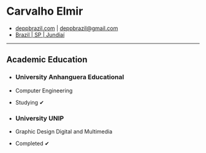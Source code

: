 # Carvalho Elmir #
* [deppbrazil.com](https://www.deppbrazil.com) | deppbrazil@gmail.com 
* [Brazil | SP | Jundiaí](https://www.google.com.br/maps/place/Jundia%C3%AD,+SP/@-23.1896366,-47.1868625,11z/data=!3m1!4b1!4m5!3m4!1s0x94cf24293cc00531:0xf686a1c1163c6bbb!8m2!3d-23.1857076!4d-46.8978057)
___
## Academic Education ##
* ### University Anhanguera Educational ###
* Computer Engineering
* Studying ✔

* ### University UNIP ###
* Graphic Design Digital and Multimedia
* Completed ✔